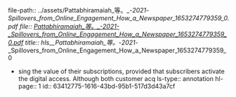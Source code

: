 file-path:: ../assets/Pattabhiramaiah_等。_-_2021_-_Spillovers_from_Online_Engagement_How_a_Newspaper_1653274779359_0.pdf
file:: [Pattabhiramaiah_等。_-_2021_-_Spillovers_from_Online_Engagement_How_a_Newspaper_1653274779359_0.pdf](../assets/Pattabhiramaiah_等。_-_2021_-_Spillovers_from_Online_Engagement_How_a_Newspaper_1653274779359_0.pdf)
title:: hls__Pattabhiramaiah_等。_-_2021_-_Spillovers_from_Online_Engagement_How_a_Newspaper_1653274779359_0

- sing the value of their subscriptions, provided that subscribers activate the digital access. Although both customer acq
  ls-type:: annotation
  hl-page:: 1
  id:: 63412775-1616-43bd-95b1-517d3d43a7cf